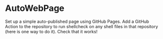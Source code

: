 # AutoWebPage
Set up a simple auto-published page using GitHub Pages. Add a GitHub Action to the repository to run shellcheck on any shell files in that repository (here is one way to do it). Check that it works!
